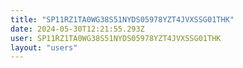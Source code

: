 ```yaml
---
title: "SP11RZ1TA0WG38S51NYDS05978YZT4JVXSSG01THK"
date: 2024-05-30T12:21:55.293Z
user: SP11RZ1TA0WG38S51NYDS05978YZT4JVXSSG01THK
layout: "users"
---
```

    